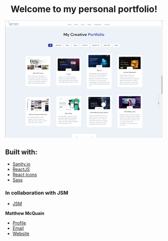 <h1 align="center">Welcome to my personal portfolio!</h1>

![My Portfolio](./frontend_react/src/assets/website03.png)

## Built with:

- [Sanity.io](https://www.sanity.io)
- [ReactJS](https://reactjs.org)
- [React Icons](https://react.semantic-ui.com/elements/icon)
- [Sass](https://sass-lang.com)

### In collaboration with JSM

- [JSM](https://www.youtube.com/c/JavaScriptMastery)

**Matthew McQuain**
- [Profile](https://www.linkedin.com/in/matthewmcquain/ 'Matt McQuain')
- [Email](mailto:matt@petrolnaut.com?subject=Portfolio% 'Hi!')
- [Website](https://matt-port.netlify.app/ 'Portfolio')
